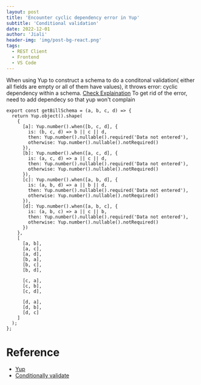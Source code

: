 ```yaml
---
layout: post
title: 'Encounter cyclic dependency error in Yup'
subtitle: 'Conditional validation'
date: 2022-12-01
author: 'Jiali'
header-img: 'img/post-bg-react.png'
tags:
  - REST Client
  - Frontend
  - VS Code
---
```


When using Yup to construct a schema to do a conditonal validation( either all fields are empty or all of them have values), it throws error: cyclic dependency within a schema. [Check Explaination](https://github.com/jquense/yup/issues/176#issuecomment-367352042)
To get rid of the error, need to add dependecy so that yup won't complain

```
export const getBillSchema = (a, b, c, d) => {
  return Yup.object().shape(
    {
      [a]: Yup.number().when([b, c, d], {
        is: (b, c, d) => b || c || d,
        then: Yup.number().nullable().required('Data not entered'),
        otherwise: Yup.number().nullable().notRequired()
      }),
      [b]: Yup.number().when([a, c, d], {
        is: (a, c, d) => a || c || d,
        then: Yup.number().nullable().required('Data not entered'),
        otherwise: Yup.number().nullable().notRequired()
      }),
      [c]: Yup.number().when([a, b, d], {
        is: (a, b, d) => a || b || d,
        then: Yup.number().nullable().required('Data not entered'),
        otherwise: Yup.number().nullable().notRequired()
      }),
      [d]: Yup.number().when([a, b, c], {
        is: (a, b, c) => a || c || b,
        then: Yup.number().nullable().required('Data not entered'),
        otherwise: Yup.number().nullable().notRequired()
      })
    },
    [
      [a, b],
      [a, c],
      [a, d],
      [b, a],
      [b, c],
      [b, d],

      [c, a],
      [c, b],
      [c, d],

      [d, a],
      [d, b],
      [d, c]
    ]
  );
};
```

# Reference
- [Yup](https://github.com/jquense/yup)
- [Conditionally validate](https://github.com/jquense/yup/issues/176)